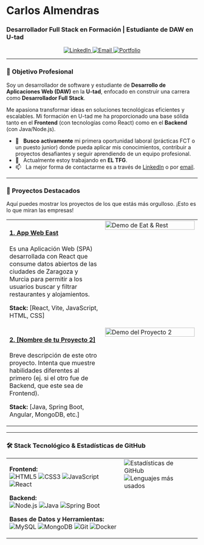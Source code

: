 # Carlos Almendras
### Desarrollador Full Stack en Formación | Estudiante de DAW en U-tad

<p align="center">
<a href="https://www.linkedin.com/in/carlos-almendras-ledezma/" target="_blank">
<img src="https://img.shields.io/badge/LinkedIn-0077B5?style=for-the-badge&logo=linkedin&logoColor=white" alt="LinkedIn">
</a>
<a href="mailto:carlos.almeledezma@gmail.com">
<img src="https://img.shields.io/badge/Email-D14836?style=for-the-badge&logo=gmail&logoColor=white" alt="Email">
</a>
<a href="https://[TU-PORTFOLIO-WEB].com" target="_blank">
<img src="https://img.shields.io/badge/Portfolio-000000?style=for-the-badge&logo=rss&logoColor=white" alt="Portfolio">
</a>
</p>

---

### 🎯 Objetivo Profesional
Soy un desarrollador de software y estudiante de **Desarrollo de Aplicaciones Web (DAW)** en la **U-tad**, enfocado en construir una carrera como **Desarrollador Full Stack**.

Me apasiona transformar ideas en soluciones tecnológicas eficientes y escalables. Mi formación en U-tad me ha proporcionado una base sólida tanto en el **Frontend** (con tecnologías como React) como en el **Backend** (con Java/Node.js).

- 🚀 &nbsp; **Busco activamente** mi primera oportunidad laboral (prácticas FCT o un puesto junior) donde pueda aplicar mis conocimientos, contribuir a proyectos desafiantes y seguir aprendiendo de un equipo profesional.
- 🔭 &nbsp; Actualmente estoy trabajando en **EL TFG**.
- 📫 &nbsp; La mejor forma de contactarme es a través de [LinkedIn](https://www.linkedin.com/in/carlos-almendras-ledezma/) o por [email](mailto:carlos.almeledezma@gmail.com).

---

### 🚀 Proyectos Destacados
Aquí puedes mostrar los proyectos de los que estás más orgulloso. ¡Esto es lo que miran las empresas!

<table>
<tr>
<td width="50%" valign="top">
<h4><a href="https://github.com/Carlos0567z/ProyectoAppWebEast" target="_blank">1. App Web East</a></h4>
<p>Es una Aplicación Web (SPA) desarrollada con React que consume datos abiertos de las ciudades de Zaragoza y Murcia para permitir a los usuarios buscar y filtrar restaurantes y alojamientos.</p>
<p><strong>Stack:</strong> [React, Vite, JavaScript, HTML, CSS]</p>
</td>
<td width="50%" valign="top">
<a href="https://eat-and-rest-murcia-zaragoza.vercel.app/" target="_blank">
<img 
    src="https://i.imgur.com/TuEjemploDeDemo.gif" 
    alt="Demo de Eat & Rest" 
    width="100%"
>
</a>
</td>
</tr>
<tr>
<td width="50%" valign="top">
<h4><a href="[ENLACE_A_TU_REPO_2]" target="_blank">2. [Nombre de tu Proyecto 2]</a></h4>
<p>Breve descripción de este otro proyecto. Intenta que muestre habilidades diferentes al primero (ej. si el otro fue de Backend, que este sea de Frontend).</p>
<p><strong>Stack:</strong> [Java, Spring Boot, Angular, MongoDB, etc.]</p>
</td>
<td width="50%" valign="top">
<a href="[ENLACE_A_LA_APP_DESPLEGADA_2]" target="_blank">
<img src="[ENLACE_A_IMAGEN_O_GIF_DEL_PROYECTO_2]" alt="Demo del Proyecto 2" width="100%">
</a>
</td>
</tr>
</table>

---

### 🛠️ Stack Tecnológico & Estadísticas de GitHub

<table>
<tr>
<td width="60%" valign="top">
<p align="left">
<strong>Frontend:</strong><br>
<img src="https://img.shields.io/badge/HTML5-E34F26?style=flat-square&logo=html5&logoColor=white" alt="HTML5">
<img src="https://img.shields.io/badge/CSS3-1572B6?style=flat-square&logo=css3&logoColor=white" alt="CSS3">
<img src="https://img.shields.io/badge/JavaScript-F7DF1E?style=flat-square&logo=javascript&logoColor=black" alt="JavaScript">
<img src="https://img.shields.io/badge/React-20232A?style=flat-square&logo=react&logoColor=61DAFB" alt="React">
<br>

<strong>Backend:</strong><br>
<img src="https://img.shields.io/badge/Node.js-339933?style=flat-square&logo=nodedotjs&logoColor=white" alt="Node.js">
<img src="https://img.shields.io/badge/Java-ED8B00?style=flat-square&logo=openjdk&logoColor=white" alt="Java">
<img src="https://img.shields.io/badge/Spring_Boot-6DB33F?style=flat-square&logo=spring-boot&logoColor=white" alt="Spring Boot">
<br>

<strong>Bases de Datos y Herramientas:</strong><br>
<img src="https://img.shields.io/badge/MySQL-4479A1?style=flat-square&logo=mysql&logoColor=white" alt="MySQL">
<img src="https://img.shields.io/badge/MongoDB-47A248?style=flat-square&logo=mongodb&logoColor=white" alt="MongoDB">
<img src="https://img.shields.io/badge/Git-F05032?style=flat-square&logo=git&logoColor=white" alt="Git">
<img src="https://img.shields.io/badge/Docker-2496ED?style=flat-square&logo=docker&logoColor=white" alt="Docker">
</p>
</td>
<td width="40%" valign="top">
<img src="https://github-readme-stats.vercel.app/api?username=Carlos0567z&show_icons=true&include_all_commits=true&count_private=true&border_radius=5" alt="Estadísticas de GitHub">
<br>
<img src="https://github-readme-stats.vercel.app/api/top-langs/?username=Carlos0567z&layout=compact&border_radius=5" alt="Lenguajes más usados">
</td>
</tr>
</table>
